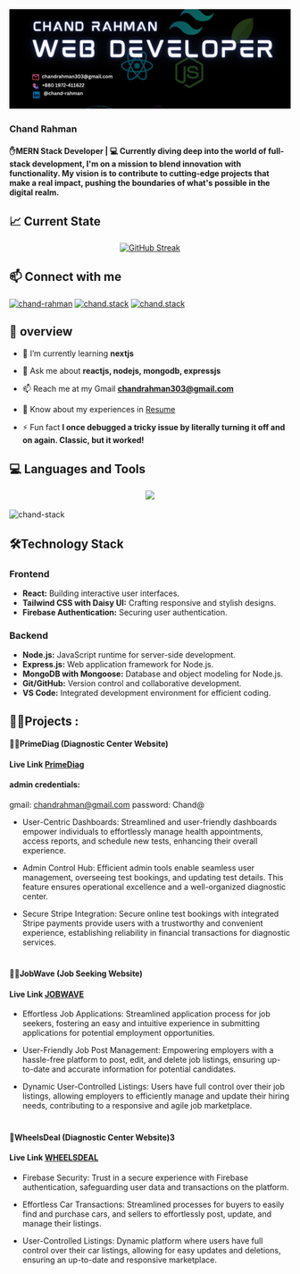 <a href="https://www.linkedin.com/in/chand-rahman/">
<img src="https://raw.githubusercontent.com/chand-stack/dragon-news-nextjs/main/src/asstets/bgforgithub.png" />
</a>
<h3 align="left">Chand Rahman</h3>
<h4 align="left">✋MERN Stack Developer | 💻 Currently diving deep into the world of full-stack development, I'm on a mission to blend innovation with functionality. My vision is to contribute to cutting-edge projects that make a real impact, pushing the boundaries of what's possible in the digital realm.</h4>

## :chart_with_upwards_trend: Current State

<p align="center">
<a href="https://git.io/streak-stats"><img src="https://github-readme-streak-stats.herokuapp.com?user=chand-stack&theme=blue-navy&border_radius=4.6" alt="GitHub Streak" /></a>
</p>

## :mailbox: Connect with me
<p align="left">
<a href="https://linkedin.com/in/chand-rahman" target="blank"><img align="center" src="https://raw.githubusercontent.com/rahuldkjain/github-profile-readme-generator/master/src/images/icons/Social/linked-in-alt.svg" alt="chand-rahman" height="60" width="40" /></a>
<a href="https://fb.com/chand.stack" target="blank"><img align="center" src="https://raw.githubusercontent.com/rahuldkjain/github-profile-readme-generator/master/src/images/icons/Social/facebook.svg" alt="chand.stack" height="60" width="40" /></a>
<a href="https://instagram.com/chand.stack" target="blank"><img align="center" src="https://raw.githubusercontent.com/rahuldkjain/github-profile-readme-generator/master/src/images/icons/Social/instagram.svg" alt="chand.stack" height="60" width="40" /></a>
</p>

## :eyes: overview
- 🌱 I’m currently learning **nextjs**

- 💬 Ask me about **reactjs, nodejs, mongodb, expressjs**

- 📫 Reach me at my Gmail **chandrahman303@gmail.com**

- 📄 Know about my experiences in [Resume](https://drive.google.com/file/d/1EW2DRHUmZO9eSzficWImpFBtlVBfvGkU/view?usp=drive_link)

- ⚡ Fun fact **I once debugged a tricky issue by literally turning it off and on again. Classic, but it worked!**


## :computer: Languages and Tools
<p align="center">
  <a href="https://skillicons.dev">
    <img src="https://skillicons.dev/icons?i=react,js,html,css,tailwind,mongodb,express,firebase,nodejs,vscode,vercel,stackoverflow,github,figma&theme=light" />
  </a>
</p>

<p><img align="center" src="https://github-readme-stats.vercel.app/api/top-langs?username=chand-stack&show_icons=true&locale=en&layout=compact" alt="chand-stack" /></p>


## 🛠️Technology Stack

### Frontend
- **React:** Building interactive user interfaces.
- **Tailwind CSS with Daisy UI:** Crafting responsive and stylish designs.
- **Firebase Authentication:** Securing user authentication.

### Backend
- **Node.js:** JavaScript runtime for server-side development.
- **Express.js:** Web application framework for Node.js.
- **MongoDB with Mongoose:** Database and object modeling for Node.js.
- **Git/GitHub:** Version control and collaborative development.
- **VS Code:** Integrated development environment for efficient coding.



## 🧑‍💻Projects :
#### 🧑‍⚕️PrimeDiag (Diagnostic Center Website)
#### Live Link [PrimeDiag](https://diagnostic-center-7d0eb.web.app/)
#### admin credentials: 
gmail: chandrahman@gmail.com
password: Chand@
- User-Centric Dashboards:
Streamlined and user-friendly dashboards empower individuals to effortlessly manage health appointments, access reports, and schedule new tests, enhancing their overall experience. 

- Admin Control Hub:
Efficient admin tools enable seamless user management, overseeing test bookings, and updating test details. This feature ensures operational excellence and a well-organized diagnostic center.

- Secure Stripe Integration:
Secure online test bookings with integrated Stripe payments provide users with a trustworthy and convenient experience, establishing reliability in financial transactions for diagnostic services.

#

#### 🧑‍💼JobWave (Job Seeking Website)
#### Live Link [JOBWAVE](https://uifry-d1f45.web.app)

- Effortless Job Applications:
Streamlined application process for job seekers, fostering an easy and intuitive experience in submitting applications for potential employment opportunities.

- User-Friendly Job Post Management:
Empowering employers with a hassle-free platform to post, edit, and delete job listings, ensuring up-to-date and accurate information for potential candidates.

- Dynamic User-Controlled Listings:
Users have full control over their job listings, allowing employers to efficiently manage and update their hiring needs, contributing to a responsive and agile job marketplace.
#

#### 🚗WheelsDeal (Diagnostic Center Website)3
#### Live Link [WHEELSDEAL](https://wheels-deals-513e1.web.app/)

- Firebase Security:
Trust in a secure experience with Firebase authentication, safeguarding user data and transactions on the platform.

- Effortless Car Transactions:
Streamlined processes for buyers to easily find and purchase cars, and sellers to effortlessly post, update, and manage their listings.

- User-Controlled Listings:
Dynamic platform where users have full control over their car listings, allowing for easy updates and deletions, ensuring an up-to-date and responsive marketplace.
